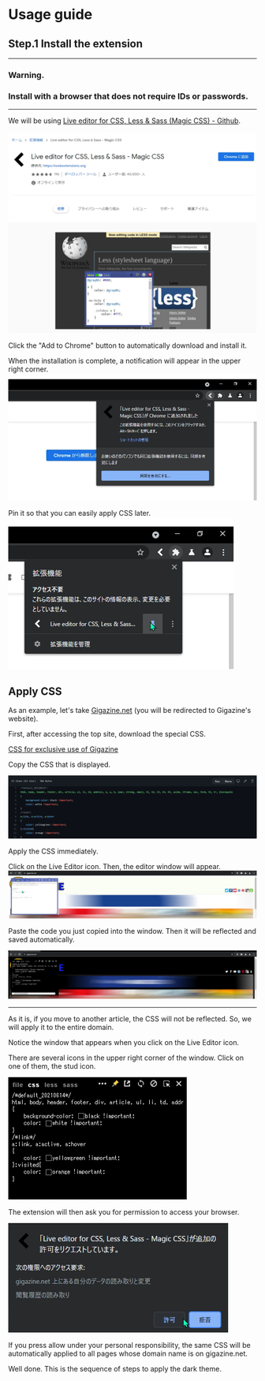 # Usage guide

## Step.1 Install the extension

---

### Warning. 

<h3>Install with a browser that does not require IDs or passwords. </h3>

---

We will be using [Live editor for CSS, Less & Sass (Magic CSS) - Github](https://github.com/webextensions/live-css-editor).

![Add live editor to chrome](IMG/add.png)

Click the "Add to Chrome" button to automatically download and install it.

When the installation is complete, a notification will appear in the upper right corner.
![Live Editor has been added to Chrome](IMG/added.png)

Pin it so that you can easily apply CSS later.
![Pin the live editor](IMG/pinned.png)

## Apply CSS
As an example, let's take [Gigazine.net](https://gigazine.net) (you will be redirected to Gigazine's website).

First, after accessing the top site, download the special CSS.

[CSS for exclusive use of Gigazine](https://github.com/MenteCorp/DarkTemeAllWeb/blob/main/Japanese%20Website/gigazine.net.css)

Copy the CSS that is displayed.

![Code on GitHub](IMG/code.png)

Apply the CSS immediately.

Click on the Live Editor icon. Then, the editor window will appear.
![A window will appear on gigazine.net](IMG/openwindow.png)

Paste the code you just copied into the window. Then it will be reflected and saved automatically.

![Site reflected](IMG/apply.png)

---

As it is, if you move to another article, the CSS will not be reflected. So, we will apply it to the entire domain.

Notice the window that appears when you click on the Live Editor icon.

There are several icons in the upper right corner of the window. Click on one of them, the stud icon.

![Live Editor Window](IMG/pinned_window.png)

The extension will then ask you for permission to access your browser.

![Request permission](IMG/request.png)

If you press allow under your personal responsibility, the same CSS will be automatically applied to all pages whose domain name is on gigazine.net.

Well done. This is the sequence of steps to apply the dark theme.